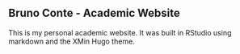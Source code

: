 ## Bruno Conte - Academic Website

This is my personal academic website. It was built in RStudio using markdown and the XMin Hugo theme.